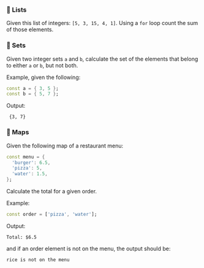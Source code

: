 ### 🍋 Lists

Given this list of integers: `[5, 3, 15, 4, 1]`.
Using a `for` loop count the sum of those elements.

### 🍋 Sets

Given two integer sets `a` and `b`, calculate the set of the elements that belong to either `a` or `b`, but not both.

Example, given the following:

```dart
const a = { 3, 5 };
const b = { 5, 7 };
```

Output:

```
 {3, 7}
```

### 🍋 Maps

Given the following map of a restaurant menu:

```dart
const menu = {
  'burger': 6.5,
  'pizza': 5,
  'water': 1.5,
};
```

Calculate the total for a given order.

Example:

```dart
const order = ['pizza', 'water'];
```

Output:

```
Total: $6.5
```

and if an order element is not on the menu, the output should be:

```
rice is not on the menu
```
